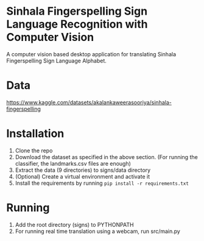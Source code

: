 # Sinhala Fingerspelling Sign Language Recognition with Computer Vision

A computer vision based desktop application for translating Sinhala Fingerspelling Sign Language Alphabet.

# Data
https://www.kaggle.com/datasets/akalankaweerasooriya/sinhala-fingerspelling


# Installation
1. Clone the repo
2. Download the dataset as specified in the above section. (For running the classifier, the landmarks.csv files are enough)
3. Extract the data (9 directories) to signs/data directory
4. (Optional) Create a virtual environment and activate it
5. Install the requirements by running `pip install -r requirements.txt`

# Running
1. Add the root directory (signs) to PYTHONPATH
2. For running real time translation using a webcam, run src/main.py


